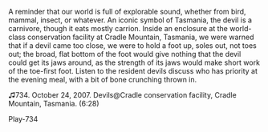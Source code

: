 A reminder that our world is full of explorable sound, whether from bird, mammal, insect, or whatever. An iconic symbol of Tasmania, the devil is a carnivore, though it eats mostly carrion. Inside an enclosure at the world-class conservation facility at Cradle Mountain, Tasmania, we were warned that if a devil came too close, we were to hold a foot up, soles out, not toes out; the broad, flat bottom of the foot would give nothing that the devil could get its jaws around, as the strength of its jaws would make short work of the toe-first foot. Listen to the resident devils discuss who has priority at the evening meal, with a bit of bone crunching thrown in.

♫734. October 24, 2007. Devils@Cradle conservation facility, Cradle Mountain, Tasmania. (6:28)

Play-734
